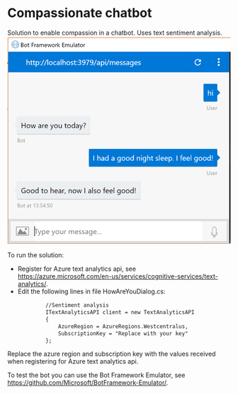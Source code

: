 # Compassionate chatbot
Solution to enable compassion in a chatbot. Uses text sentiment analysis. 
![Compassionate chatbot](chat.PNG)

To run the solution:
* Register for Azure text analytics api, see https://azure.microsoft.com/en-us/services/cognitive-services/text-analytics/.
* Edit the following lines in file HowAreYouDialog.cs:
```
            //Sentiment analysis
            ITextAnalyticsAPI client = new TextAnalyticsAPI
            {
                AzureRegion = AzureRegions.Westcentralus,
                SubscriptionKey = "Replace with your key"
            };
```
Replace the azure region and subscription key with the values received when registering for Azure text analytics api.

To test the bot you can use the Bot Framework Emulator, see https://github.com/Microsoft/BotFramework-Emulator/.
